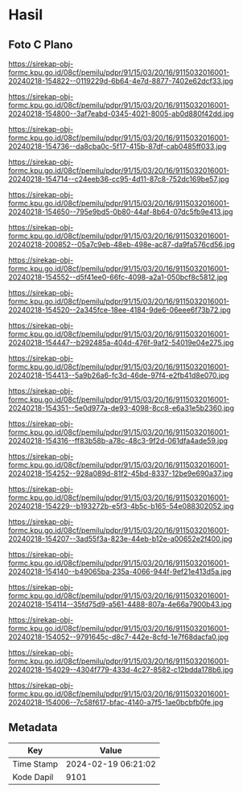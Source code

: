 # Hasil

## Foto C Plano

https://sirekap-obj-formc.kpu.go.id/08cf/pemilu/pdpr/91/15/03/20/16/9115032016001-20240218-154822--0119229d-6b64-4e7d-8877-7402e62dcf33.jpg

https://sirekap-obj-formc.kpu.go.id/08cf/pemilu/pdpr/91/15/03/20/16/9115032016001-20240218-154800--3af7eabd-0345-4021-8005-ab0d880f42dd.jpg

https://sirekap-obj-formc.kpu.go.id/08cf/pemilu/pdpr/91/15/03/20/16/9115032016001-20240218-154736--da8cba0c-5f17-415b-87df-cab0485ff033.jpg

https://sirekap-obj-formc.kpu.go.id/08cf/pemilu/pdpr/91/15/03/20/16/9115032016001-20240218-154714--c24eeb36-cc95-4d11-87c8-752dc169be57.jpg

https://sirekap-obj-formc.kpu.go.id/08cf/pemilu/pdpr/91/15/03/20/16/9115032016001-20240218-154650--795e9bd5-0b80-44af-8b64-07dc5fb9e413.jpg

https://sirekap-obj-formc.kpu.go.id/08cf/pemilu/pdpr/91/15/03/20/16/9115032016001-20240218-200852--05a7c9eb-48eb-498e-ac87-da9fa576cd56.jpg

https://sirekap-obj-formc.kpu.go.id/08cf/pemilu/pdpr/91/15/03/20/16/9115032016001-20240218-154552--d5f41ee0-66fc-4098-a2a1-050bcf8c5812.jpg

https://sirekap-obj-formc.kpu.go.id/08cf/pemilu/pdpr/91/15/03/20/16/9115032016001-20240218-154520--2a345fce-18ee-4184-9de6-06eee6f73b72.jpg

https://sirekap-obj-formc.kpu.go.id/08cf/pemilu/pdpr/91/15/03/20/16/9115032016001-20240218-154447--b292485a-404d-476f-9af2-54019e04e275.jpg

https://sirekap-obj-formc.kpu.go.id/08cf/pemilu/pdpr/91/15/03/20/16/9115032016001-20240218-154413--5a9b26a6-fc3d-46de-97f4-e2fb41d8e070.jpg

https://sirekap-obj-formc.kpu.go.id/08cf/pemilu/pdpr/91/15/03/20/16/9115032016001-20240218-154351--5e0d977a-de93-4098-8cc8-e6a31e5b2360.jpg

https://sirekap-obj-formc.kpu.go.id/08cf/pemilu/pdpr/91/15/03/20/16/9115032016001-20240218-154316--ff83b58b-a78c-48c3-9f2d-061dfa4ade59.jpg

https://sirekap-obj-formc.kpu.go.id/08cf/pemilu/pdpr/91/15/03/20/16/9115032016001-20240218-154252--928a089d-81f2-45bd-8337-12be9e690a37.jpg

https://sirekap-obj-formc.kpu.go.id/08cf/pemilu/pdpr/91/15/03/20/16/9115032016001-20240218-154229--b193272b-e5f3-4b5c-b165-54e088302052.jpg

https://sirekap-obj-formc.kpu.go.id/08cf/pemilu/pdpr/91/15/03/20/16/9115032016001-20240218-154207--3ad55f3a-823e-44eb-b12e-a00652e2f400.jpg

https://sirekap-obj-formc.kpu.go.id/08cf/pemilu/pdpr/91/15/03/20/16/9115032016001-20240218-154140--b49065ba-235a-4066-944f-9ef21e413d5a.jpg

https://sirekap-obj-formc.kpu.go.id/08cf/pemilu/pdpr/91/15/03/20/16/9115032016001-20240218-154114--35fd75d9-a561-4488-807a-4e66a7900b43.jpg

https://sirekap-obj-formc.kpu.go.id/08cf/pemilu/pdpr/91/15/03/20/16/9115032016001-20240218-154052--9791645c-d8c7-442e-8cfd-1e7f68dacfa0.jpg

https://sirekap-obj-formc.kpu.go.id/08cf/pemilu/pdpr/91/15/03/20/16/9115032016001-20240218-154029--4304f779-433d-4c27-8582-c12bdda178b6.jpg

https://sirekap-obj-formc.kpu.go.id/08cf/pemilu/pdpr/91/15/03/20/16/9115032016001-20240218-154006--7c58f617-bfac-4140-a7f5-1ae0bcbfb0fe.jpg


## Metadata

| Key        | Value               |
| ---------- | ------------------- |
| Time Stamp | 2024-02-19 06:21:02 |
| Kode Dapil | 9101                |



